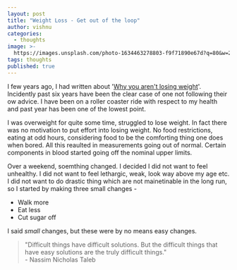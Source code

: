 ```yaml
---
layout: post
title: "Weight Loss - Get out of the loop"
author: vishnu
categories:
  - thoughts
image: >-
  https://images.unsplash.com/photo-1634463278803-f9f71890e67d?q=80&w=2970&auto=format&fit=crop&ixlib=rb-4.0.3&ixid=M3wxMjA3fDB8MHxwaG90by1wYWdlfHx8fGVufDB8fHx8fA%3D%3D
tags: thoughts
published: true
---
```

I few years ago, I had written about '[Why you aren't losing weight](https://medium.com/meltingsnowflake/why-you-arent-losing-weight-5576454e9215)'. Incidently past six years have been the clear case of one not following their ow advice. I have been on a roller coaster ride with respect to my health and past year has been one of the lowest point.

I was overweight for quite some time, struggled to lose weight. In fact there was no motivation to put effort into losing weight. No food restrictions, eating at odd hours, considering food to be the comforting thing one does when bored. All this reaulted in measurements going out of normal. Certain components in blood started going off the nominal upper limits.

Over a weekend, soemthing changed. I decided I did not want to feel unhealthy. I did not want to feel lethargic, weak, look way above my age etc. I did not want to do drastic thing which are not mainetinable in the long run, so I started by making three small changes - 
- Walk more
- Eat less
- Cut sugar off

I said *small* changes, but these were by no means easy changes.

> "Difficult things have difficult solutions. But the difficult things that have easy solutions are the truly difficult things." <br/>- Nassim Nicholas Taleb